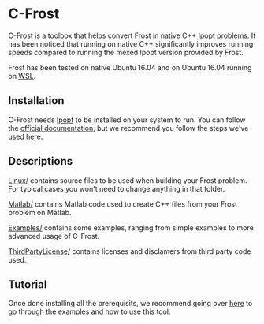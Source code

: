 # C-Frost

C-Frost is a toolbox that helps convert [Frost](https://github.com/ayonga/frost-dev) in native C++ [Ipopt](https://projects.coin-or.org/Ipopt) problems.
It has been noticed that running on native C++ significantly improves running speeds compared to running the mexed Ipopt version provided by Frost.

Frost has been tested on native Ubuntu 16.04 and on Ubuntu 16.04 running on [WSL](https://docs.microsoft.com/en-us/windows/wsl/install-win10).

## Installation

C-Frost needs [Ipopt](https://projects.coin-or.org/Ipopt) to be installed on your system to run. You can follow the [official documentation](https://www.coin-or.org/Ipopt/documentation/node2.html), but we recommend you follow the steps we've used [here](INSTALLATION.md).

## Descriptions

[Linux/](Linux) contains source files to be used when building your Frost problem. For typical cases you won't need to change anything in that folder.

[Matlab/](Matlab) contains Matlab code used to create C++ files from your Frost problem on Matlab.

[Examples/](Examples) contains some examples, ranging from simple examples to more advanced usage of C-Frost.

[ThirdPartyLicense/](ThirdPartyLicense) contains licenses and disclamers from third party code used.

## Tutorial

Once done installing all the prerequisits, we recommend going over [here](Examples/README.md) to go through the examples and how to use this tool.
